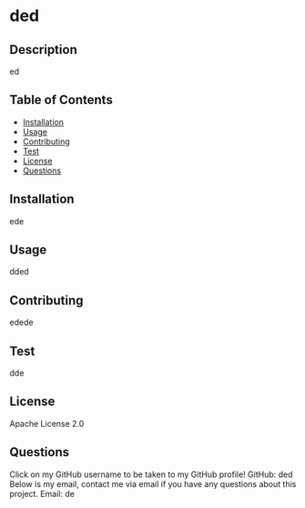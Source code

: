 # ded

## Description
ed

## Table of Contents

* [Installation](#installation)
* [Usage](#usage)
* [Contributing](#contributing)
* [Test](#test)
* [License](#license)
* [Questions](#questions)

## Installation
ede

## Usage
dded

## Contributing
edede

## Test
dde

## License
Apache License 2.0

## Questions
Click on my GitHub username to be taken to my GitHub profile!
GitHub: ded
Below is my email, contact me via email if you have any questions about this project.
Email: de
